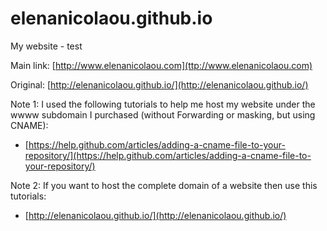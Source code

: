# elenanicolaou.github.io
My website - test

Main link:
[http://www.elenanicolaou.com](ttp://www.elenanicolaou.com)

Original:
[http://elenanicolaou.github.io/](http://elenanicolaou.github.io/)

Note 1: I used the following tutorials to help me host my website under the wwww subdomain I purchased (without Forwarding or masking, but using CNAME):
* [https://help.github.com/articles/adding-a-cname-file-to-your-repository/](https://help.github.com/articles/adding-a-cname-file-to-your-repository/)

Note 2: If you want to host the complete domain of a website then use this tutorials:
* [http://elenanicolaou.github.io/](http://elenanicolaou.github.io/)



